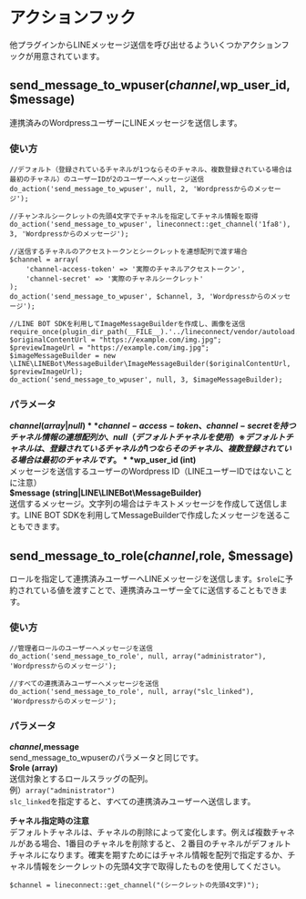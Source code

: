# アクションフック
他プラグインからLINEメッセージ送信を呼び出せるよういくつかアクションフックが用意されています。
## send_message_to_wpuser($channel, $wp_user_id, $message)
連携済みのWordpressユーザーにLINEメッセージを送信します。
### 使い方
```
//デフォルト（登録されているチャネルが1つならそのチャネル、複数登録されている場合は最初のチャネル）のユーザーIDが2のユーザーへメッセージ送信
do_action('send_message_to_wpuser', null, 2, 'Wordpressからのメッセージ');

//チャンネルシークレットの先頭4文字でチャネルを指定してチャネル情報を取得
do_action('send_message_to_wpuser', lineconnect::get_channel('1fa8'), 3, 'Wordpressからのメッセージ');

//送信するチャネルのアクセストークンとシークレットを連想配列で渡す場合
$channel = array(
    'channel-access-token' => '実際のチャネルアクセストークン',
    'channel-secret' => '実際のチャネルシークレット'
);
do_action('send_message_to_wpuser', $channel, 3, 'Wordpressからのメッセージ');

//LINE BOT SDKを利用してImageMessageBuilderを作成し、画像を送信
require_once(plugin_dir_path(__FILE__).'../lineconnect/vendor/autoload.php');
$originalContentUrl = "https://example.com/img.jpg";
$previewImageUrl = "https://example.com/img.jpg";
$imageMessageBuilder = new \LINE\LINEBot\MessageBuilder\ImageMessageBuilder($originalContentUrl, $previewImageUrl);
do_action('send_message_to_wpuser', null, 3, $imageMessageBuilder);
```
### パラメータ
**$channel (array|null)**  
channel-access-token、channel-secretを持つチャネル情報の連想配列か、null（デフォルトチャネルを使用）  
※デフォルトチャネルは、登録されているチャネルが1つならそのチャネル、複数登録されている場合は最初のチャネルです。  
**$wp_user_id (int)**   
 メッセージを送信するユーザーのWordpress ID（LINEユーザーIDではないことに注意）  
**$message (string|LINE\LINEBot\MessageBuilder)**  
送信するメッセージ。文字列の場合はテキストメッセージを作成して送信します。LINE BOT SDKを利用してMessageBuilderで作成したメッセージを送ることもできます。

## send_message_to_role($channel, $role, $message)
ロールを指定して連携済みユーザーへLINEメッセージを送信します。``$role``に予約されている値を渡すことで、連携済みユーザー全てに送信することもできます。
### 使い方
```
//管理者ロールのユーザーへメッセージを送信
do_action('send_message_to_role', null, array("administrator"), 'Wordpressからのメッセージ');

//すべての連携済みユーザーへメッセージを送信
do_action('send_message_to_role', null, array("slc_linked"), 'Wordpressからのメッセージ');

```
### パラメータ
**$channel, $message**  
send_message_to_wpuserのパラメータと同じです。  
**$role (array)**   
送信対象とするロールスラッグの配列。  
例）`array("administrator")`  
`slc_linked`を指定すると、すべての連携済みユーザーへ送信します。  

**チャネル指定時の注意**  
デフォルトチャネルは、チャネルの削除によって変化します。例えば複数チャネルがある場合、1番目のチャネルを削除すると、２番目のチャネルがデフォルトチャネルになります。確実を期すためにはチャネル情報を配列で指定するか、チャネル情報をシークレットの先頭4文字で取得したものを使用してください。
```
$channel = lineconnect::get_channel("(シークレットの先頭4文字)");
```
